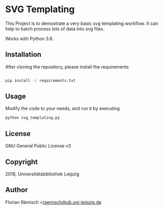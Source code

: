 # SVG Templating

This Project is to demostrate a very basic svg templating workflow.
It can help to batch process lots of data into svg files.

Works with Python 3.6.

## Installation

After cloning the repository, please install the requirements

```zsh

pip install -r requirements.txt
```

## Usage

Modify the code to your needs, and run it by executing

```zsh
python svg_templating.py
```

## License

GNU General Public License v3

## Copyright

2018, Universitätsbibliothek Leipzig

## Author

Florian Rämisch <raemisch@ub.uni-leipzig.de



